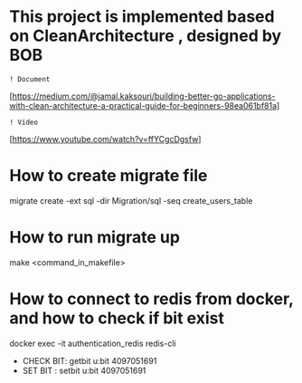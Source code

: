 # This project is implemented based on CleanArchitecture , designed by BOB

    ! Document

[https://medium.com/@jamal.kaksouri/building-better-go-applications-with-clean-architecture-a-practical-guide-for-beginners-98ea061bf81a]

    ! Video

[https://www.youtube.com/watch?v=ffYCgcDgsfw]

# How to create migrate file

migrate create -ext sql -dir Migration/sql -seq create_users_table

# How to run migrate up

make <command_in_makefile>

# How to connect to redis from docker, and how to check if bit exist

docker exec -it authentication_redis redis-cli

-   CHECK BIT: getbit u:bit 4097051691
-   SET BIT : setbit u:bit 4097051691
